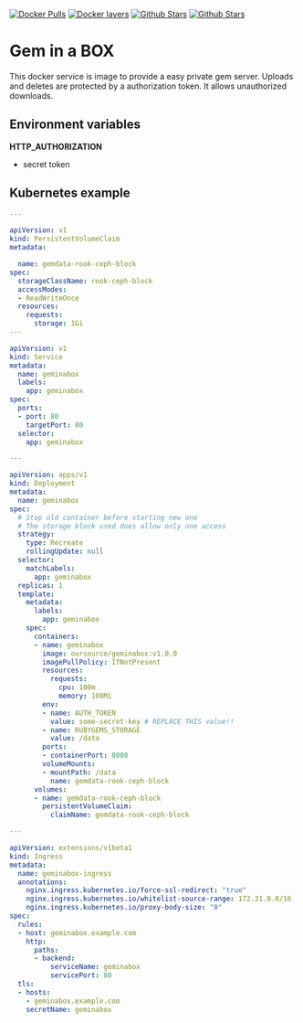 [![Docker Pulls](https://img.shields.io/docker/pulls/oursource/geminabox.svg)](https://hub.docker.com/r/oursource/geminabox/)
[![Docker layers](https://images.microbadger.com/badges/image/oursource/geminabox.svg)](https://microbadger.com/images/oursource/geminabox)
[![Github Stars](https://img.shields.io/github/stars/our-source/geminabox.svg?label=github%20%E2%98%85)](https://github.com/our-source/geminabox/)
[![Github Stars](https://img.shields.io/github/contributors/our-source/geminabox.svg)](https://github.com/our-source/geminabox/)

# Gem in a BOX

This docker service is image to provide a easy private gem server.
Uploads and deletes are protected by a authorization token. It allows unauthorized downloads.

## Environment variables

__HTTP_AUTHORIZATION__
  * secret token

## Kubernetes example

```yaml
---

apiVersion: v1
kind: PersistentVolumeClaim
metadata:

  name: gemdata-rook-ceph-block
spec:
  storageClassName: rook-ceph-block
  accessModes:
  - ReadWriteOnce
  resources:
    requests:
      storage: 1Gi
---

apiVersion: v1
kind: Service
metadata:
  name: geminabox
  labels:
    app: geminabox
spec:
  ports:
  - port: 80
    targetPort: 80
  selector:
    app: geminabox

---

apiVersion: apps/v1
kind: Deployment
metadata:
  name: geminabox
spec:
  # Stop old container before starting new one
  # The storage block used does allow only one access
  strategy:
    type: Recreate
    rollingUpdate: null
  selector:
    matchLabels:
      app: geminabox
  replicas: 1
  template:
    metadata:
      labels:
        app: geminabox
    spec:
      containers:
      - name: geminabox
        image: oursource/geminabox:v1.0.0
        imagePullPolicy: IfNotPresent
        resources:
          requests:
            cpu: 100m
            memory: 100Mi
        env:
        - name: AUTH_TOKEN
          value: some-secret-key # REPLACE THIS value!!
        - name: RUBYGEMS_STORAGE
          value: /data
        ports:
        - containerPort: 8080
        volumeMounts:
        - mountPath: /data
          name: gemdata-rook-ceph-block
      volumes:
      - name: gemdata-rook-ceph-block
        persistentVolumeClaim:
          claimName: gemdata-rook-ceph-block

---

apiVersion: extensions/v1beta1
kind: Ingress
metadata:
  name: geminabox-ingress
  annotations:
    nginx.ingress.kubernetes.io/force-ssl-redirect: "true"
    nginx.ingress.kubernetes.io/whitelist-source-range: 172.31.0.0/16
    nginx.ingress.kubernetes.io/proxy-body-size: "0"
spec:
  rules:
  - host: geminabox.example.com
    http:
      paths:
      - backend:
          serviceName: geminabox
          servicePort: 80
  tls:
  - hosts:
    - geminabox.example.com
    secretName: geminabox
```
